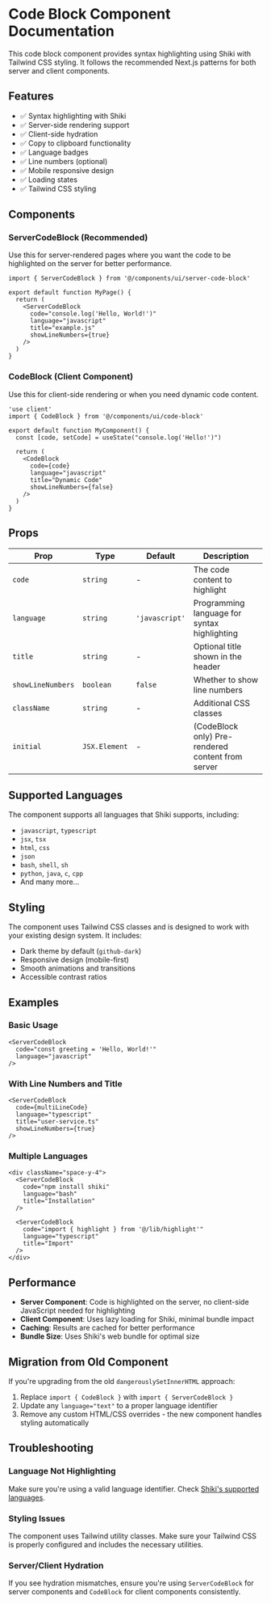 # Code Block Component Documentation

This code block component provides syntax highlighting using Shiki with Tailwind CSS styling. It follows the recommended Next.js patterns for both server and client components.

## Features

- ✅ Syntax highlighting with Shiki
- ✅ Server-side rendering support
- ✅ Client-side hydration
- ✅ Copy to clipboard functionality
- ✅ Language badges
- ✅ Line numbers (optional)
- ✅ Mobile responsive design
- ✅ Loading states
- ✅ Tailwind CSS styling

## Components

### ServerCodeBlock (Recommended)

Use this for server-rendered pages where you want the code to be highlighted on the server for better performance.

```tsx
import { ServerCodeBlock } from '@/components/ui/server-code-block'

export default function MyPage() {
  return (
    <ServerCodeBlock
      code="console.log('Hello, World!')"
      language="javascript"
      title="example.js"
      showLineNumbers={true}
    />
  )
}
```

### CodeBlock (Client Component)

Use this for client-side rendering or when you need dynamic code content.

```tsx
'use client'
import { CodeBlock } from '@/components/ui/code-block'

export default function MyComponent() {
  const [code, setCode] = useState("console.log('Hello!')")
  
  return (
    <CodeBlock
      code={code}
      language="javascript"
      title="Dynamic Code"
      showLineNumbers={false}
    />
  )
}
```

## Props

| Prop | Type | Default | Description |
|------|------|---------|-------------|
| `code` | `string` | - | The code content to highlight |
| `language` | `string` | `'javascript'` | Programming language for syntax highlighting |
| `title` | `string` | - | Optional title shown in the header |
| `showLineNumbers` | `boolean` | `false` | Whether to show line numbers |
| `className` | `string` | - | Additional CSS classes |
| `initial` | `JSX.Element` | - | (CodeBlock only) Pre-rendered content from server |

## Supported Languages

The component supports all languages that Shiki supports, including:

- `javascript`, `typescript`
- `jsx`, `tsx`
- `html`, `css`
- `json`
- `bash`, `shell`, `sh`
- `python`, `java`, `c`, `cpp`
- And many more...

## Styling

The component uses Tailwind CSS classes and is designed to work with your existing design system. It includes:

- Dark theme by default (`github-dark`)
- Responsive design (mobile-first)
- Smooth animations and transitions
- Accessible contrast ratios

## Examples

### Basic Usage

```tsx
<ServerCodeBlock
  code="const greeting = 'Hello, World!'"
  language="javascript"
/>
```

### With Line Numbers and Title

```tsx
<ServerCodeBlock
  code={multiLineCode}
  language="typescript"
  title="user-service.ts"
  showLineNumbers={true}
/>
```

### Multiple Languages

```tsx
<div className="space-y-4">
  <ServerCodeBlock
    code="npm install shiki"
    language="bash"
    title="Installation"
  />
  
  <ServerCodeBlock
    code="import { highlight } from '@/lib/highlight'"
    language="typescript"
    title="Import"
  />
</div>
```

## Performance

- **Server Component**: Code is highlighted on the server, no client-side JavaScript needed for highlighting
- **Client Component**: Uses lazy loading for Shiki, minimal bundle impact
- **Caching**: Results are cached for better performance
- **Bundle Size**: Uses Shiki's web bundle for optimal size

## Migration from Old Component

If you're upgrading from the old `dangerouslySetInnerHTML` approach:

1. Replace `import { CodeBlock }` with `import { ServerCodeBlock }`
2. Update any `language="text"` to a proper language identifier
3. Remove any custom HTML/CSS overrides - the new component handles styling automatically

## Troubleshooting

### Language Not Highlighting

Make sure you're using a valid language identifier. Check [Shiki's supported languages](https://shiki.style/languages).

### Styling Issues

The component uses Tailwind utility classes. Make sure your Tailwind CSS is properly configured and includes the necessary utilities.

### Server/Client Hydration

If you see hydration mismatches, ensure you're using `ServerCodeBlock` for server components and `CodeBlock` for client components consistently.
